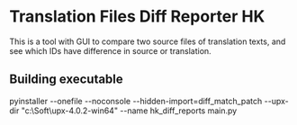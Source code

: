 # Translation Files Diff Reporter HK

This is a tool with GUI to compare two source files of translation texts, and see which IDs have difference in source or translation.




## Building executable

pyinstaller --onefile --noconsole --hidden-import=diff_match_patch --upx-dir "c:\Soft\upx-4.0.2-win64" --name hk_diff_reports main.py